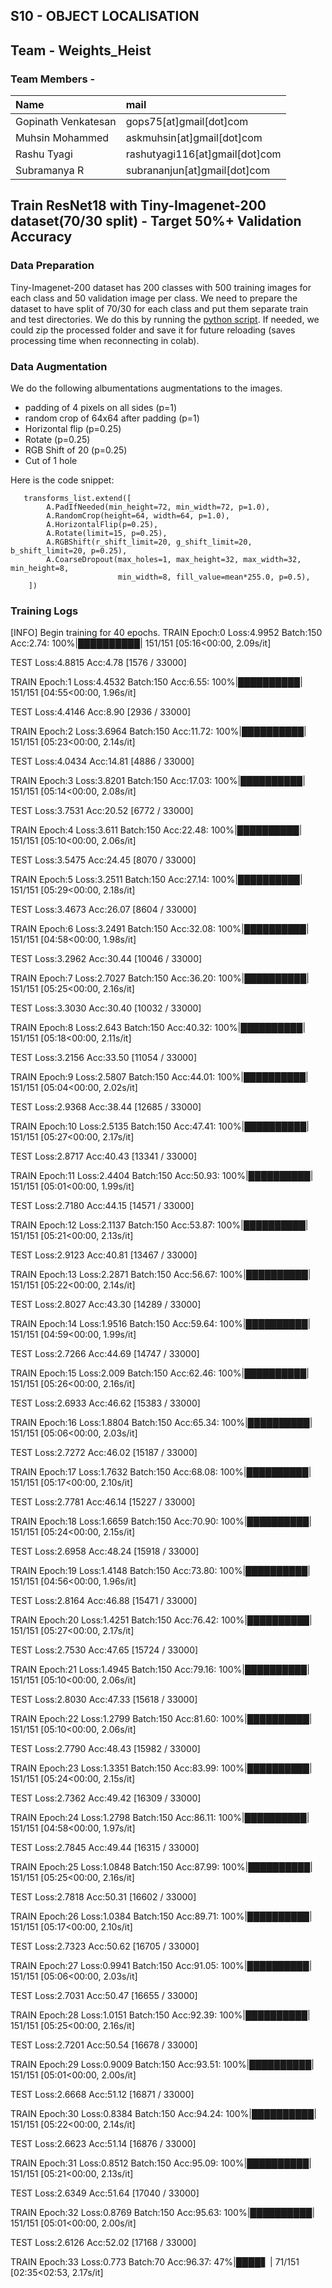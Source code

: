 ## S10 - OBJECT LOCALISATION


## Team - Weights_Heist
### Team Members - 

| Name        | mail           |
|:-------------|:--------------|
|Gopinath Venkatesan|gops75[at]gmail[dot]com|
|Muhsin Mohammed|askmuhsin[at]gmail[dot]com|
|Rashu Tyagi|rashutyagi116[at]gmail[dot]com| 
|Subramanya R|subrananjun[at]gmail[dot]com| 

## Train ResNet18 with Tiny-Imagenet-200 dataset(70/30 split) - Target 50%+ Validation Accuracy

### Data Preparation

Tiny-Imagenet-200 dataset has 200 classes with 500 training images for each class and 50 validation image per class. 
We need to prepare the dataset to have split of 70/30 for each class and put them separate train and test directories.
We do this by running the [python script](https://github.com/eva7wandb/Weights_Heist_Flow/blob/main/prepare_tiny-imagenet-200.py). 
If needed, we could zip the processed folder and save it for future reloading (saves processing time when reconnecting in colab).

### Data Augmentation

We do the following albumentations augmentations to the images. 

   - padding of 4 pixels on all sides (p=1)
   - random crop of 64x64 after padding (p=1)
   - Horizontal flip (p=0.25)
   - Rotate (p=0.25)
   - RGB Shift of 20 (p=0.25)
   - Cut of 1 hole

Here is the code snippet:

       transforms_list.extend([
            A.PadIfNeeded(min_height=72, min_width=72, p=1.0),
            A.RandomCrop(height=64, width=64, p=1.0),
            A.HorizontalFlip(p=0.25),
            A.Rotate(limit=15, p=0.25),
            A.RGBShift(r_shift_limit=20, g_shift_limit=20, b_shift_limit=20, p=0.25),
            A.CoarseDropout(max_holes=1, max_height=32, max_width=32, min_height=8,
                            min_width=8, fill_value=mean*255.0, p=0.5),
        ])

### Training Logs
[INFO] Begin training for 40 epochs.
TRAIN Epoch:0 Loss:4.9952 Batch:150 Acc:2.74: 100%|██████████| 151/151 [05:16<00:00,  2.09s/it]

TEST         Loss:4.8815         Acc:4.78         [1576 / 33000]

TRAIN Epoch:1 Loss:4.4532 Batch:150 Acc:6.55: 100%|██████████| 151/151 [04:55<00:00,  1.96s/it]

TEST         Loss:4.4146         Acc:8.90         [2936 / 33000]

TRAIN Epoch:2 Loss:3.6964 Batch:150 Acc:11.72: 100%|██████████| 151/151 [05:23<00:00,  2.14s/it]

TEST         Loss:4.0434         Acc:14.81         [4886 / 33000]

TRAIN Epoch:3 Loss:3.8201 Batch:150 Acc:17.03: 100%|██████████| 151/151 [05:14<00:00,  2.08s/it]

TEST         Loss:3.7531         Acc:20.52         [6772 / 33000]

TRAIN Epoch:4 Loss:3.611 Batch:150 Acc:22.48: 100%|██████████| 151/151 [05:10<00:00,  2.06s/it] 

TEST         Loss:3.5475         Acc:24.45         [8070 / 33000]

TRAIN Epoch:5 Loss:3.2511 Batch:150 Acc:27.14: 100%|██████████| 151/151 [05:29<00:00,  2.18s/it]

TEST         Loss:3.4673         Acc:26.07         [8604 / 33000]

TRAIN Epoch:6 Loss:3.2491 Batch:150 Acc:32.08: 100%|██████████| 151/151 [04:58<00:00,  1.98s/it]

TEST         Loss:3.2962         Acc:30.44         [10046 / 33000]

TRAIN Epoch:7 Loss:2.7027 Batch:150 Acc:36.20: 100%|██████████| 151/151 [05:25<00:00,  2.16s/it]

TEST         Loss:3.3030         Acc:30.40         [10032 / 33000]

TRAIN Epoch:8 Loss:2.643 Batch:150 Acc:40.32: 100%|██████████| 151/151 [05:18<00:00,  2.11s/it] 

TEST         Loss:3.2156         Acc:33.50         [11054 / 33000]

TRAIN Epoch:9 Loss:2.5807 Batch:150 Acc:44.01: 100%|██████████| 151/151 [05:04<00:00,  2.02s/it]

TEST         Loss:2.9368         Acc:38.44         [12685 / 33000]

TRAIN Epoch:10 Loss:2.5135 Batch:150 Acc:47.41: 100%|██████████| 151/151 [05:27<00:00,  2.17s/it]

TEST         Loss:2.8717         Acc:40.43         [13341 / 33000]

TRAIN Epoch:11 Loss:2.4404 Batch:150 Acc:50.93: 100%|██████████| 151/151 [05:01<00:00,  1.99s/it]

TEST         Loss:2.7180         Acc:44.15         [14571 / 33000]

TRAIN Epoch:12 Loss:2.1137 Batch:150 Acc:53.87: 100%|██████████| 151/151 [05:21<00:00,  2.13s/it]

TEST         Loss:2.9123         Acc:40.81         [13467 / 33000]

TRAIN Epoch:13 Loss:2.2871 Batch:150 Acc:56.67: 100%|██████████| 151/151 [05:22<00:00,  2.14s/it]

TEST         Loss:2.8027         Acc:43.30         [14289 / 33000]

TRAIN Epoch:14 Loss:1.9516 Batch:150 Acc:59.64: 100%|██████████| 151/151 [04:59<00:00,  1.99s/it]

TEST         Loss:2.7266         Acc:44.69         [14747 / 33000]

TRAIN Epoch:15 Loss:2.009 Batch:150 Acc:62.46: 100%|██████████| 151/151 [05:26<00:00,  2.16s/it] 

TEST         Loss:2.6933         Acc:46.62         [15383 / 33000]

TRAIN Epoch:16 Loss:1.8804 Batch:150 Acc:65.34: 100%|██████████| 151/151 [05:06<00:00,  2.03s/it]

TEST         Loss:2.7272         Acc:46.02         [15187 / 33000]

TRAIN Epoch:17 Loss:1.7632 Batch:150 Acc:68.08: 100%|██████████| 151/151 [05:17<00:00,  2.10s/it]

TEST         Loss:2.7781         Acc:46.14         [15227 / 33000]

TRAIN Epoch:18 Loss:1.6659 Batch:150 Acc:70.90: 100%|██████████| 151/151 [05:24<00:00,  2.15s/it]

TEST         Loss:2.6958         Acc:48.24         [15918 / 33000]

TRAIN Epoch:19 Loss:1.4148 Batch:150 Acc:73.80: 100%|██████████| 151/151 [04:56<00:00,  1.96s/it]

TEST         Loss:2.8164         Acc:46.88         [15471 / 33000]

TRAIN Epoch:20 Loss:1.4251 Batch:150 Acc:76.42: 100%|██████████| 151/151 [05:27<00:00,  2.17s/it]

TEST         Loss:2.7530         Acc:47.65         [15724 / 33000]

TRAIN Epoch:21 Loss:1.4945 Batch:150 Acc:79.16: 100%|██████████| 151/151 [05:10<00:00,  2.06s/it]

TEST         Loss:2.8030         Acc:47.33         [15618 / 33000]

TRAIN Epoch:22 Loss:1.2799 Batch:150 Acc:81.60: 100%|██████████| 151/151 [05:10<00:00,  2.06s/it]

TEST         Loss:2.7790         Acc:48.43         [15982 / 33000]

TRAIN Epoch:23 Loss:1.3351 Batch:150 Acc:83.99: 100%|██████████| 151/151 [05:24<00:00,  2.15s/it]

TEST         Loss:2.7362         Acc:49.42         [16309 / 33000]

TRAIN Epoch:24 Loss:1.2798 Batch:150 Acc:86.11: 100%|██████████| 151/151 [04:58<00:00,  1.97s/it]

TEST         Loss:2.7845         Acc:49.44         [16315 / 33000]

TRAIN Epoch:25 Loss:1.0848 Batch:150 Acc:87.99: 100%|██████████| 151/151 [05:25<00:00,  2.16s/it]

TEST         Loss:2.7818         Acc:50.31         [16602 / 33000]

TRAIN Epoch:26 Loss:1.0384 Batch:150 Acc:89.71: 100%|██████████| 151/151 [05:17<00:00,  2.10s/it]

TEST         Loss:2.7323         Acc:50.62         [16705 / 33000]

TRAIN Epoch:27 Loss:0.9941 Batch:150 Acc:91.05: 100%|██████████| 151/151 [05:06<00:00,  2.03s/it]

TEST         Loss:2.7031         Acc:50.47         [16655 / 33000]

TRAIN Epoch:28 Loss:1.0151 Batch:150 Acc:92.39: 100%|██████████| 151/151 [05:25<00:00,  2.16s/it]

TEST         Loss:2.7201         Acc:50.54         [16678 / 33000]

TRAIN Epoch:29 Loss:0.9009 Batch:150 Acc:93.51: 100%|██████████| 151/151 [05:01<00:00,  2.00s/it]

TEST         Loss:2.6668         Acc:51.12         [16871 / 33000]

TRAIN Epoch:30 Loss:0.8384 Batch:150 Acc:94.24: 100%|██████████| 151/151 [05:22<00:00,  2.14s/it]

TEST         Loss:2.6623         Acc:51.14         [16876 / 33000]

TRAIN Epoch:31 Loss:0.8512 Batch:150 Acc:95.09: 100%|██████████| 151/151 [05:21<00:00,  2.13s/it]

TEST         Loss:2.6349         Acc:51.64         [17040 / 33000]

TRAIN Epoch:32 Loss:0.8769 Batch:150 Acc:95.63: 100%|██████████| 151/151 [05:01<00:00,  2.00s/it]

TEST         Loss:2.6126         Acc:52.02         [17168 / 33000]

TRAIN Epoch:33 Loss:0.773 Batch:70 Acc:96.37:  47%|████▋     | 71/151 [02:35<02:53,  2.17s/it] 

